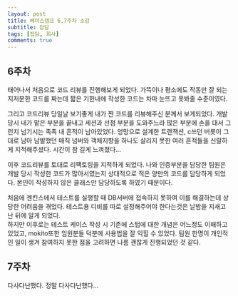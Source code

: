 ```yaml
--- 
layout: post 
title: 베이스캠프 6,7주차 소감 
subtitle: 잡담 
tags: [잡담, 회사] 
comments: true 
--- 
```


## 6주차  
태어나서 처음으로 코드 리뷰를 진행해보게 되었다. 가뜩이나 평소에도 작동만 잘 되는 지저분한 코드를 짜는데 짧은 기한내에 작성한 코드는 차마 눈뜨고 못봐줄 수준이였다.  

그리고 코드리뷰 당일날 보기좋게 내가 짠 코드를 리뷰해주신 분께서 보게되었다. 
개발당시 내가 맡은 부분을 끝내고 세션과 선점 부분을 도와주느라 많은 부분에 손을 대서 그런지 넘기시는 족족 내 흔적이 남아있었다. 
엉망으로 설계한 트랜잭션, c쓰던 버릇이 그대로 남아 남발했던 매직 넘버와 객체지향을 하나도 살리지 못한 여러 흔적들을 신랄하게 지적해주셨다. 시간이 참 길게 느껴졌다...  

이후 코드리뷰를 토대로 리팩토링을 지적하게 되었다. 나와 인증부분을 담당한 팀원은 개발 당시 작성한 코드가 많아서였는지 상대적으로 적은 양만의 코드를 담당하게 되었다.
본인이 작성하지 않은 클래스만 담당하도록 하였기 때문이다.  

처음에 젠킨스에서 테스트를 실행할 때 DB서버에 접속하지 못하여 이를 해결하는데 상당한 어려움을 겪었다. 테스트용 디비를 따로 설정해주어야 한다는것은 날밤을 지새고 난 뒤에 알게 되었다.  
하지만 이후로는 테스트 케이스 작성 시 기존에 스텁에 대한 개념은 어느정도 이해하고 있었고, 
mokito또한 임원분들 덕분에 사용법을 잘 익힐 수 있었다. 팀원 한명이 개인적인 일이 생겨 참여하지 못한 점을 고려하면 나름 괜찮게 진행되었던 것 같다.  


## 7주차  

다사다난했다. 정말 다사다난했다...  

